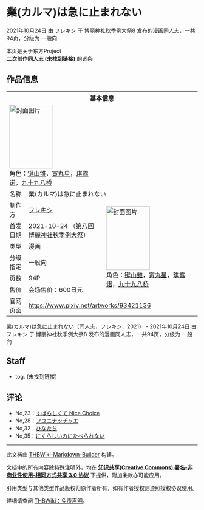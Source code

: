 # 業(カルマ)は急に止まれない

<!-- source html: G:\repos\THBWiki-Markdown-Builder\THBWikiMarkdown\Temp\main\e\e5\ns0%3A%E6%A5%AD%28%E3%82%AB%E3%83%AB%E3%83%9E%29%E3%81%AF%E6%80%A5%E3%81%AB%E6%AD%A2%E3%81%BE%E3%82%8C%E3%81%AA%E3%81%84.html -->

2021年10月24日 由 フレキシ 于 博丽神社秋季例大祭8 发布的漫画同人志，一共94页，分级为 一般向

本页是关于东方Project  
 **二次创作同人志 (未找到链接)** 的词条

## 作品信息

<table><tbody><tr><th colspan="3">基本信息</th></tr><tr><td class="cover-artwork-mobile" colspan="2"><a href="./文件-業(カルマ)は急に止まれない封面.jpg.md" class="image" title="封面图片"><img alt="封面图片" src="https://upload.thwiki.cc/thumb/f/fd/%E6%A5%AD%28%E3%82%AB%E3%83%AB%E3%83%9E%29%E3%81%AF%E6%80%A5%E3%81%AB%E6%AD%A2%E3%81%BE%E3%82%8C%E3%81%AA%E3%81%84%E5%B0%81%E9%9D%A2.jpg/115px-%E6%A5%AD%28%E3%82%AB%E3%83%AB%E3%83%9E%29%E3%81%AF%E6%80%A5%E3%81%AB%E6%AD%A2%E3%81%BE%E3%82%8C%E3%81%AA%E3%81%84%E5%B0%81%E9%9D%A2.jpg" decoding="async" loading="lazy" width="115" height="168" srcset="https://upload.thwiki.cc/thumb/f/fd/%E6%A5%AD%28%E3%82%AB%E3%83%AB%E3%83%9E%29%E3%81%AF%E6%80%A5%E3%81%AB%E6%AD%A2%E3%81%BE%E3%82%8C%E3%81%AA%E3%81%84%E5%B0%81%E9%9D%A2.jpg/173px-%E6%A5%AD%28%E3%82%AB%E3%83%AB%E3%83%9E%29%E3%81%AF%E6%80%A5%E3%81%AB%E6%AD%A2%E3%81%BE%E3%82%8C%E3%81%AA%E3%81%84%E5%B0%81%E9%9D%A2.jpg 1.5x, https://upload.thwiki.cc/thumb/f/fd/%E6%A5%AD%28%E3%82%AB%E3%83%AB%E3%83%9E%29%E3%81%AF%E6%80%A5%E3%81%AB%E6%AD%A2%E3%81%BE%E3%82%8C%E3%81%AA%E3%81%84%E5%B0%81%E9%9D%A2.jpg/231px-%E6%A5%AD%28%E3%82%AB%E3%83%AB%E3%83%9E%29%E3%81%AF%E6%80%A5%E3%81%AB%E6%AD%A2%E3%81%BE%E3%82%8C%E3%81%AA%E3%81%84%E5%B0%81%E9%9D%A2.jpg 2x" data-file-width="619" data-file-height="900"></a><div class="cover-char">角色：<a href="./键山雏.md" title="键山雏">键山雏</a>，<a href="./寅丸星.md" title="寅丸星">寅丸星</a>，<a href="./琪露诺.md" title="琪露诺">琪露诺</a>，<a href="./九十九八桥.md" title="九十九八桥">九十九八桥</a></div></td>
</tr><tr><td class="label">名称</td><td colspan="2"> 業(カルマ)は急に止まれない </td></tr><tr><td class="label">制作方</td><td><a href="./フレキシ.md" title="フレキシ">フレキシ</a></td><td class="cover-artwork" rowspan="6" style="min-width:168px;"><a href="./文件-業(カルマ)は急に止まれない封面.jpg.md" class="image" title="封面图片"><img alt="封面图片" src="https://upload.thwiki.cc/thumb/f/fd/%E6%A5%AD%28%E3%82%AB%E3%83%AB%E3%83%9E%29%E3%81%AF%E6%80%A5%E3%81%AB%E6%AD%A2%E3%81%BE%E3%82%8C%E3%81%AA%E3%81%84%E5%B0%81%E9%9D%A2.jpg/115px-%E6%A5%AD%28%E3%82%AB%E3%83%AB%E3%83%9E%29%E3%81%AF%E6%80%A5%E3%81%AB%E6%AD%A2%E3%81%BE%E3%82%8C%E3%81%AA%E3%81%84%E5%B0%81%E9%9D%A2.jpg" decoding="async" loading="lazy" width="115" height="168" srcset="https://upload.thwiki.cc/thumb/f/fd/%E6%A5%AD%28%E3%82%AB%E3%83%AB%E3%83%9E%29%E3%81%AF%E6%80%A5%E3%81%AB%E6%AD%A2%E3%81%BE%E3%82%8C%E3%81%AA%E3%81%84%E5%B0%81%E9%9D%A2.jpg/173px-%E6%A5%AD%28%E3%82%AB%E3%83%AB%E3%83%9E%29%E3%81%AF%E6%80%A5%E3%81%AB%E6%AD%A2%E3%81%BE%E3%82%8C%E3%81%AA%E3%81%84%E5%B0%81%E9%9D%A2.jpg 1.5x, https://upload.thwiki.cc/thumb/f/fd/%E6%A5%AD%28%E3%82%AB%E3%83%AB%E3%83%9E%29%E3%81%AF%E6%80%A5%E3%81%AB%E6%AD%A2%E3%81%BE%E3%82%8C%E3%81%AA%E3%81%84%E5%B0%81%E9%9D%A2.jpg/231px-%E6%A5%AD%28%E3%82%AB%E3%83%AB%E3%83%9E%29%E3%81%AF%E6%80%A5%E3%81%AB%E6%AD%A2%E3%81%BE%E3%82%8C%E3%81%AA%E3%81%84%E5%B0%81%E9%9D%A2.jpg 2x" data-file-width="619" data-file-height="900"></a><div class="cover-char">角色：<a href="./键山雏.md" title="键山雏">键山雏</a>，<a href="./寅丸星.md" title="寅丸星">寅丸星</a>，<a href="./琪露诺.md" title="琪露诺">琪露诺</a>，<a href="./九十九八桥.md" title="九十九八桥">九十九八桥</a></div></td>
</tr><tr><td class="label">首发日期</td><td>2021-10-24&#160;（<a href="/展会作品列表?e=%E5%8D%9A%E4%B8%BD%E7%A5%9E%E7%A4%BE%E7%A7%8B%E5%AD%A3%E4%BE%8B%E5%A4%A7%E7%A5%AD%238">第八回 博麗神社秋季例大祭</a>）</td></tr><tr><td class="label">类型</td><td>漫画</td></tr><tr><td class="label">分级指定</td><td>一般向</td></tr><tr><td class="label">页数</td><td>94P</td></tr><tr><td class="label">售价</td><td>会场售价：600日元</td></tr>
<tr><td class="label">官网页面</td><td colspan="2"><a rel="nofollow" class="external free" href="https://www.pixiv.net/artworks/93421136">https://www.pixiv.net/artworks/93421136</a></td></tr></tbody></table>

業(カルマ)は急に止まれない（同人志，フレキシ，2021） - 2021年10月24日 由 フレキシ 于 博丽神社秋季例大祭8 发布的漫画同人志，一共94页，分级为 一般向

## Staff
- tog. (未找到链接)


## 评论
- No,23：[すばらしくて Nice Choice](./すばらしくて_Nice_Choice.md)
- No,28：[フユニナッチャエ](./フユニナッチャエ.md)
- No,32：[ひなたち](./ひなたち.md)
- No,35：[にくらしいのにたべられない](./にくらしいのにたべられない.md)

  
  

  





---

此文档由 [THBWiki-Markdown-Builder](https://github.com/Delsin-Yu/THBWiki-Markdown-Builder) 构建。

文档中的所有内容除特殊注明外，均在 [**知识共享(Creative Commons) 署名-非商业性使用-相同方式共享 3.0 协议**](https://creativecommons.org/licenses/by-sa/3.0/deed.zh-hans) 下提供，附加条款亦可能应用。

引用类型与其他类型作品版权归原作者所有，如有作者授权则遵照授权协议使用。

详细请查阅 [THBWiki：免责声明](https://thbwiki.cc/THBWiki:%E5%85%8D%E8%B4%A3%E5%A3%B0%E6%98%8E)。

